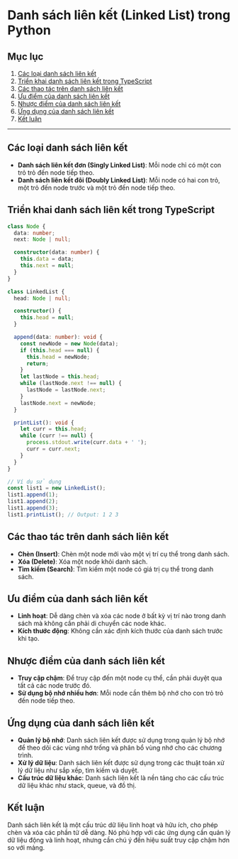# Danh sách liên kết (Linked List) trong Python

## Mục lục

1. [Các loại danh sách liên kết](#Các-loại-danh-sách-liên-kết)
2. [Triển khai danh sách liên kết trong TypeScript](#Triển-khai-danh-sách-liên-kết-trong-TypeScript)
3. [Các thao tác trên danh sách liên kết](#Các-thao-tác-trên-danh-sách-liên-kết)
4. [Ưu điểm của danh sách liên kết](#Ưu-điểm-của-danh-sách-liên-kết)
5. [Nhược điểm của danh sách liên kết](#Nhược-điểm-của-danh-sách-liên-kết)
6. [Ứng dụng của danh sách liên kết](#Ứng-dụng-của-danh-sách-liên-kết)
7. [Kết luận](#Kết-luận)

---

## Các loại danh sách liên kết

- **Danh sách liên kết đơn (Singly Linked List)**: Mỗi node chỉ có một con trỏ trỏ đến node tiếp theo.
- **Danh sách liên kết đôi (Doubly Linked List)**: Mỗi node có hai con trỏ, một trỏ đến node trước và một trỏ đến node
  tiếp theo.

## Triển khai danh sách liên kết trong TypeScript

```typescript
class Node {
  data: number;
  next: Node | null;

  constructor(data: number) {
    this.data = data;
    this.next = null;
  }
}

class LinkedList {
  head: Node | null;

  constructor() {
    this.head = null;
  }

  append(data: number): void {
    const newNode = new Node(data);
    if (this.head === null) {
      this.head = newNode;
      return;
    }
    let lastNode = this.head;
    while (lastNode.next !== null) {
      lastNode = lastNode.next;
    }
    lastNode.next = newNode;
  }

  printList(): void {
    let curr = this.head;
    while (curr !== null) {
      process.stdout.write(curr.data + ' ');
      curr = curr.next;
    }
  }
}

// Ví dụ sử dụng
const list1 = new LinkedList();
list1.append(1);
list1.append(2);
list1.append(3);
list1.printList(); // Output: 1 2 3
```

## Các thao tác trên danh sách liên kết

- **Chèn (Insert)**: Chèn một node mới vào một vị trí cụ thể trong danh sách.
- **Xóa (Delete)**: Xóa một node khỏi danh sách.
- **Tìm kiếm (Search)**: Tìm kiếm một node có giá trị cụ thể trong danh sách.

## Ưu điểm của danh sách liên kết

- **Linh hoạt**: Dễ dàng chèn và xóa các node ở bất kỳ vị trí nào trong danh sách mà không cần phải di chuyển các node
  khác.
- **Kích thước động**: Không cần xác định kích thước của danh sách trước khi tạo.

## Nhược điểm của danh sách liên kết

- **Truy cập chậm**: Để truy cập đến một node cụ thể, cần phải duyệt qua tất cả các node trước đó.
- **Sử dụng bộ nhớ nhiều hơn**: Mỗi node cần thêm bộ nhớ cho con trỏ trỏ đến node tiếp theo.

## Ứng dụng của danh sách liên kết

- **Quản lý bộ nhớ**: Danh sách liên kết được sử dụng trong quản lý bộ nhớ để theo dõi các vùng nhớ trống và phân bổ
  vùng nhớ cho các chương trình.
- **Xử lý dữ liệu**: Danh sách liên kết được sử dụng trong các thuật toán xử lý dữ liệu như sắp xếp, tìm kiếm và duyệt.
- **Cấu trúc dữ liệu khác**: Danh sách liên kết là nền tảng cho các cấu trúc dữ liệu khác như stack, queue, và đồ thị.

## Kết luận

Danh sách liên kết là một cấu trúc dữ liệu linh hoạt và hữu ích, cho phép chèn và xóa các phần tử dễ dàng. Nó phù hợp
với các ứng dụng cần quản lý dữ liệu động và linh hoạt, nhưng cần chú ý đến hiệu suất truy cập chậm hơn so với mảng.
